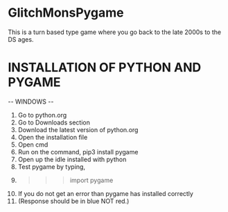 # GlitchMonsPygame
This is a turn based type game where you go back to the late 2000s to the DS ages.

# INSTALLATION OF PYTHON AND PYGAME

-- WINDOWS -- 
1. Go to python.org
2. Go to Downloads section
3. Download the latest version of python.org
4. Open the installation file
5. Open cmd
6. Run on the command, pip3 install pygame
7. Open up the idle installed with python
8. Test pygame by typing,
9. >>> import pygame
10. If you do not get an error than pygame has installed correctly
11. (Response should be in blue NOT red.)
